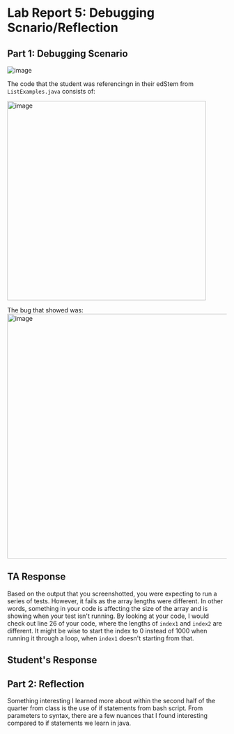 # Lab Report 5: Debugging Scnario/Reflection

## Part 1: Debugging Scenario
![image](https://github.com/d0min0es/cse15l-lab-reports/assets/130091836/0b0640af-209e-4055-b44f-e2c72c6650fb)

The code that the student was referencingn in their edStem from `ListExamples.java` consists of:

<img width="456" alt="image" src="https://github.com/d0min0es/cse15l-lab-reports/assets/130091836/bb625856-d142-44db-bb30-54a7799bc402">

The bug that showed was:
<img width="560" alt="image" src="https://github.com/d0min0es/cse15l-lab-reports/assets/130091836/42d2ff43-86c3-4afb-8f0d-6f271349ba0b">



## TA Response
Based on the output that you screenshotted, you were expecting to run a series of tests. However, it fails as the array lengths were different. In other words, something in your code is affecting the size of the array and is showing when your test isn't running. By looking at your code, I would check out line 26 of your  code, where the lengths of `index1` and `index2` are different. It might be wise to start the index to 0 instead of 1000 when running it through a loop, when `index1` doesn't starting from that. 

## Student's Response


## Part 2: Reflection

Something interesting I learned more about within the second half of the quarter from class is the use of if statements from bash script. From parameters to syntax, there are a few nuances that I found interesting compared to if statements we learn in java.
